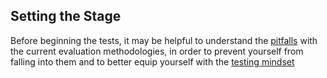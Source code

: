 ## Setting the Stage

Before beginning the tests, it may be helpful to understand the [pitfalls](Pitfalls.md) with the current evaluation methodologies, in order to prevent yourself from falling into them and to better equip yourself with the [testing mindset](TestingMindset.md) 
